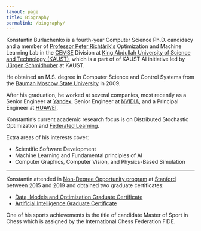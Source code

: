 ```yaml
---
layout: page
title: Biography
permalink: /biography/
---
```


Konstantin Burlachenko is a fourth-year Computer Science Ph.D. candidacy and a member of [Professor Peter Richtárik's](https://richtarik.org/) Optimization and Machine Learning Lab in the [CEMSE](https://cemse.kaust.edu.sa/) Division at [King Abdullah University of Science and Technology (KAUST)](https://www.kaust.edu.sa/en),
which is a part of of KAUST AI initiative led by [Jürgen Schmidhuber](https://cemse.kaust.edu.sa/people/person/jurgen-schmidhuber) at KAUST.

He obtained an M.S. degree in Computer Science and Control Systems from the [Bauman Moscow State University](http://bmstu.ru/) in 2009. 

After his graduation, he worked at several companies, most recently as a Senior Engineer at [Yandex](https://en.wikipedia.org/wiki/Yandex), Senior Engineer at [NVIDIA](https://developer.nvidia.com/), and a Principal Engineer at [HUAWEI](https://huawei.ru/).

Konstantin’s current academic research focus is on Distributed Stochastic Optimization and [Federated Learning](https://research.google/pubs/pub45648/).

Extra areas of his interests cover:

* Scientific Software Development
* Machine Learning and Fundamental principles of AI
* Computer Graphics, Computer Vision, and Physics-Based Simulation

---

Konstantin attended in [Non-Degree Opportunity program](https://online.stanford.edu/non-degree-option-program) at [Stanford](https://www.stanford.edu/) between 2015 and 2019 and obtained two graduate certificates:

* [Data, Models and Optimization Graduate Certificate](https://online.stanford.edu/programs/data-models-and-optimization-graduate-certificate)
* [Artificial Intelligence Graduate Certificate](https://online.stanford.edu/programs/artificial-intelligence-graduate-certificate)

One of his sports achievements is the title of candidate Master of Sport in Chess which is assigned by the International Chess Federation FIDE.
